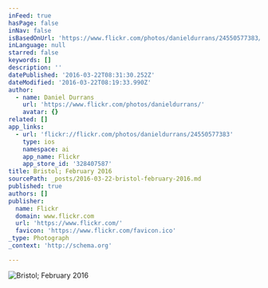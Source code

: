 ```yaml
---
inFeed: true
hasPage: false
inNav: false
isBasedOnUrl: 'https://www.flickr.com/photos/danieldurrans/24550577383/in/dateposted/'
inLanguage: null
starred: false
keywords: []
description: ''
datePublished: '2016-03-22T08:31:30.252Z'
dateModified: '2016-03-22T08:19:33.990Z'
author:
  - name: Daniel Durrans
    url: 'https://www.flickr.com/photos/danieldurrans/'
    avatar: {}
related: []
app_links:
  - url: 'flickr://flickr.com/photos/danieldurrans/24550577383'
    type: ios
    namespace: ai
    app_name: Flickr
    app_store_id: '328407587'
title: Bristol; February 2016
sourcePath: _posts/2016-03-22-bristol-february-2016.md
published: true
authors: []
publisher:
  name: Flickr
  domain: www.flickr.com
  url: 'https://www.flickr.com/'
  favicon: 'https://www.flickr.com/favicon.ico'
_type: Photograph
_context: 'http://schema.org'

---
```

![Bristol; February 2016](https://s3-us-west-2.amazonaws.com/the-grid-img/p/67c84509e74689c582f9dd2c1f5d9d7c6f22e567.jpg)